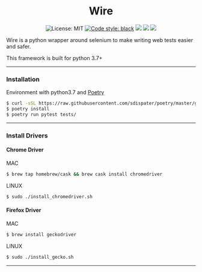 
<h1 align="center">Wire</h1>

<p align="center">
    <img alt="License: MIT" src="https://img.shields.io/apm/l/vim-mode.svg?style=flat">
    <a href="https://github.com/ambv/black"><img alt="Code style: black" src="https://img.shields.io/badge/code%20style-black-000000.svg"></a>
    <img src="https://img.shields.io/pypi/pyversions/perf.svg?style=flat" />
    <img src="https://travis-ci.com/MisterBianco/Wire.svg?branch=master" />
    <a href="https://codecov.io/gh/MisterBianco/Wire">
        <img src="https://codecov.io/gh/MisterBianco/Wire/branch/master/graph/badge.svg" />
    </a>
</p>

Wire is a python wrapper around selenium to make writing web tests easier and safer.

This framework is built for python 3.7+

---

### Installation

Environment with python3.7 and [Poetry](https://github.com/sdispater/poetry)

```bash
$ curl -sSL https://raw.githubusercontent.com/sdispater/poetry/master/get-poetry.py | python3
$ poetry install
$ poetry run pytest tests/
```

---

### Install Drivers

#### Chrome Driver

MAC

```bash
$ brew tap homebrew/cask && brew cask install chromedriver
```

LINUX

```bash
$ sudo ./install_chromedriver.sh
```

#### Firefox Driver

MAC

```bash
$ brew install geckodriver
```

LINUX

```bash
$ sudo ./install_gecko.sh
```

---

